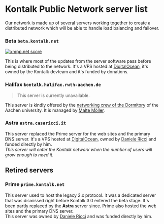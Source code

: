 Kontalk Public Network server list
==================================

Our network is made up of several servers working together to create a distributed network which will be able to handle load balancing and failover.

### Beta `beta.kontalk.net`
[![xmpp.net score](/data/beta_xmpp.net.png)](https://xmpp.net/result.php?domain=beta.kontalk.net&type=client)

This is where most of the updates from the server software pass before being distributed to the network. It's a VPS hosted at [DigitalOcean](https://digitalocean.com/), it's owned by the Kontalk devteam and it's funded by donations.

### Halifax `kontalk.halifax.rwth-aachen.de`

> This server is currently unavailable.

This server is kindly offered by the [networking crew of the Dormitory](https://www.halifax.rwth-aachen.de/) of the Aachen university. It is managed by [Malte Möller](https://github.com/mmalte).

### Astra `astra.casaricci.it`
This server replaced the Prime server for the web sites and the primary DNS server. It's a VPS hosted at [DigitalOcean](https://digitalocean.com/), owned by [Daniele Ricci](https://github.com/mmalte) and funded directly by him.  
*This server will enter the Kontalk network when the number of users will grow enough to need it.*

## Retired servers ##

### Prime `prime.kontalk.net`
This server used to host the legacy 2.x protocol. It was a dedicated server that was dismissed right before Kontalk 3.0 entered the beta stage. It's been partly replaced by the **Astra** server since.
Prime also hosted the web sites and the primary DNS server.  
This server was owned by [Daniele Ricci](https://github.com/mmalte) and was funded directly by him.
